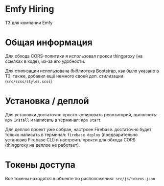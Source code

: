 # Emfy Hiring
ТЗ для компании Emfy

# Общая информация
Для обхода CORS-политики я использовал прокси thingproxy (на ссылках в коде), из-за его удобности.

Для стилизации использована библиотека Bootstrap, как было указано в ТЗ. также, добавил ещё немного своей доп. стилизации (`src/scss/styles.scss`)

# Установка / деплой
Для установки достаточно просто копировать репозиторий, выполнить: `npm install` и написать в терминал: `npm start`

Для деплоя проект уже собран, настроен Firebase. достаточно будет только написать в терминал: `firebase deploy` (предварительно установив Firebase CLI) и настроить прокси для обхода CORS
(thingproxy на деплое не работает).

# Токены доступа
Все токены находятся в объекте по расположению: `src/js/tokens.json`
